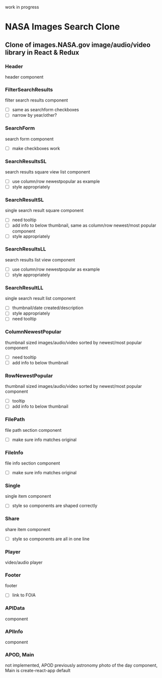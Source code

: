 work in progress

# NASA Images Search Clone

## Clone of images.NASA.gov image/audio/video library in React & Redux

### Header
header component

### FilterSearchResults
filter search results component
- [ ] same as searchform checkboxes
- [ ] narrow by year/other?

### SearchForm
search form component
- [ ] make checkboxes work

### SearchResultsSL
search results square view list component
- [ ] use column/row newestpopular as example
- [ ] style appropriately

### SearchResultSL
single search result square component
- [ ] need tooltip
- [ ] add info to below thumbnail, same as column/row newest/most popular component
- [ ] style appropriately

### SearchResultsLL
search results list view component
- [ ] use column/row newestpopular as example
- [ ] style appropriately

### SearchResultLL
single search result list component
- [ ] thumbnail/date created/description 
- [ ] style appropriately
- [ ] need tooltip

### ColumnNewestPopular
thumbnail sized images/audio/video sorted by newest/most popular component
- [ ] need tooltip
- [ ] add info to below thumbnail

### RowNewestPopular
thumbnail sized images/audio/video sorted by newest/most popular component
- [ ] tooltip
- [ ] add info to below thumbnail

### FilePath
file path section component
- [ ] make sure info matches original

### FileInfo
file info section component
- [ ] make sure info matches original

### Single
single item component
- [ ] style so components are shaped correctly

### Share
share item component
- [ ] style so components are all in one line

### Player
video/audio player

### Footer
footer
- [ ] link to FOIA

### APIData
component

### APIInfo
component

### APOD, Main
not implemented, APOD previously astronomy photo of the day component, Main is create-react-app default
